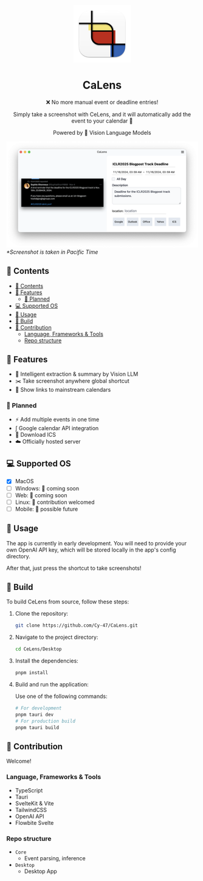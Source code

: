 <div align="center">
 <img src="./Desktop/src-tauri/icons/appicon.png" width=30%>
 <h1>CaLens</h1>

:x: No more manual event or deadline entries!

Simply take a screenshot with CeLens, and it will automatically add the event to your calendar :rocket:

Powered by :eyes: Vision Language Models

</div>

![CeLens Screenshot](./screenshot.png)
_\*Screenshot is taken in Pacific Time_

## :paperclip: Contents

- [:paperclip: Contents](#paperclip-contents)
- [:rocket: Features](#rocket-features)
  - [:dart: Planned](#dart-planned)
- [:computer: Supported OS](#computer-supported-os)
- [:cake: Usage](#cake-usage)
- [:hammer: Build](#hammer-build)
- [:art: Contribution](#art-contribution)
  - [Language, Frameworks \& Tools](#language-frameworks--tools)
  - [Repo structure](#repo-structure)

## :rocket: Features

- :crystal_ball: Intelligent extraction & summary by Vision LLM
- :scissors: Take screenshot anywhere global shortcut
- :link: Show links to mainstream calendars

### :dart: Planned

- :zap: Add multiple events in one time
- $\int$ Google calendar API integration
- :floppy_disk: Download ICS
- :cloud: Officially hosted server

## :computer: Supported OS

- [x] MacOS
- [ ] Windows: :eyes: coming soon
- [ ] Web: :eyes: coming soon
- [ ] Linux: :penguin: contribution welcomed
- [ ] Mobile: :full_moon_with_face: possible future

## :cake: Usage

The app is currently in early development. You will need to provide your own OpenAI API key, which will be stored locally in the app's config directory.

After that, just press the shortcut to take screenshots!

## :hammer: Build

To build CeLens from source, follow these steps:

1. Clone the repository:
   ```sh
   git clone https://github.com/Cy-47/CaLens.git
   ```
2. Navigate to the project directory:
   ```sh
   cd CeLens/Desktop
   ```
3. Install the dependencies:
   ```sh
   pnpm install
   ```
4. Build and run the application:

   Use one of the following commands:

   ```sh
   # For development
   pnpm tauri dev
   # For production build
   pnpm tauri build
   ```

## :art: Contribution

Welcome!

### Language, Frameworks & Tools

- TypeScript
- Tauri
- SvelteKit & Vite
- TailwindCSS
- OpenAI API
- Flowbite Svelte

### Repo structure

- `Core`
  - Event parsing, inference
- `Desktop`
  - Desktop App
